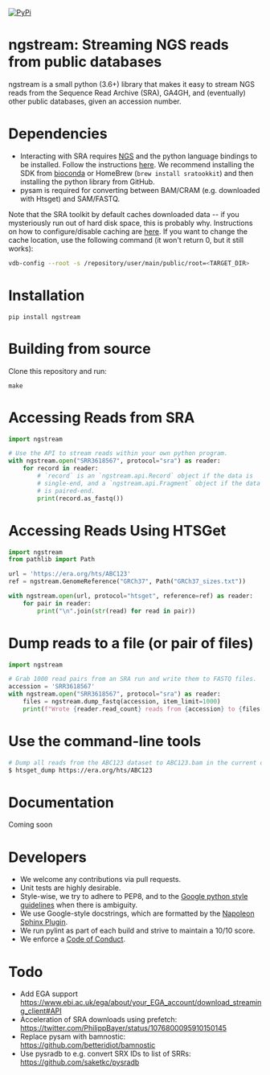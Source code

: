 [![PyPi](https://img.shields.io/pypi/v/ngstream.svg?branch=master)](https://pypi.python.org/pypi/ngstream)

# ngstream: Streaming NGS reads from public databases

ngstream is a small python (3.6+) library that makes it easy to stream NGS reads from the Sequence Read Archive (SRA), GA4GH, and (eventually) other public databases, given an accession number.

# Dependencies

* Interacting with SRA requires [NGS](https://github.com/ncbi/ngs) and the python language bindings to be installed. Follow the instructions [here](https://github.com/ncbi/ngs/wiki/Building-and-Installing-from-Source). We recommend installing the SDK from [bioconda](https://bioconda.github.io/recipes/ncbi-ngs-sdk/README.html) or HomeBrew (`brew install sratookkit`) and then installing the python library from GitHub.
* pysam is required for converting between BAM/CRAM (e.g. downloaded with Htsget) and SAM/FASTQ.

Note that the SRA toolkit by default caches downloaded data -- if you mysteriously run out of hard disk space, this is probably why. Instructions on how to configure/disable caching are [here](https://github.com/ncbi/sra-tools/wiki/Toolkit-Configuration). If you want to change the cache location, use the following command (it won't return 0, but it still works):

```bash
vdb-config --root -s /repository/user/main/public/root=<TARGET_DIR>
```

# Installation

```
pip install ngstream
```

# Building from source

Clone this repository and run:

```
make
```

# Accessing Reads from SRA

```python
import ngstream

# Use the API to stream reads within your own python program.
with ngstream.open("SRR3618567", protocol="sra") as reader:
    for record in reader:
        # `record` is an `ngstream.api.Record` object if the data is
        # single-end, and a `ngstream.api.Fragment` object if the data
        # is paired-end.
        print(record.as_fastq())
```

# Accessing Reads Using HTSGet

```python
import ngstream
from pathlib import Path

url = 'https://era.org/hts/ABC123'
ref = ngstream.GenomeReference("GRCh37", Path("GRCh37_sizes.txt"))

with ngstream.open(url, protocol="htsget", reference=ref) as reader:
    for pair in reader:
        print("\n".join(str(read) for read in pair))
```

# Dump reads to a file (or pair of files)

```python
import ngstream

# Grab 1000 read pairs from an SRA run and write them to FASTQ files.
accession = 'SRR3618567'
with ngstream.open("SRR3618567", protocol="sra") as reader:
    files = ngstream.dump_fastq(accession, item_limit=1000)
    print(f"Wrote {reader.read_count} reads from {accession} to {files[0]}, {files[1]}")
```

# Use the command-line tools

```bash
# Dump all reads from the ABC123 dataset to ABC123.bam in the current directory.
$ htsget_dump https://era.org/hts/ABC123
```

# Documentation

Coming soon

# Developers

* We welcome any contributions via pull requests.
* Unit tests are highly desirable.
* Style-wise, we try to adhere to PEP8, and to the [Google python style guidelines](https://google.github.io/styleguide/pyguide.html) when there is ambiguity.
* We use Google-style docstrings, which are formatted by the [Napoleon Sphinx Plugin](https://pypi.python.org/pypi/sphinxcontrib-napoleon).
* We run pylint as part of each build and strive to maintain a 10/10 score.
* We enforce a [Code of Conduct](CODE_OF_CONDUCT.md).

# Todo

* Add EGA support https://www.ebi.ac.uk/ega/about/your_EGA_account/download_streaming_client#API
* Acceleration of SRA downloads using prefetch: https://twitter.com/PhilippBayer/status/1076800095910150145
* Replace pysam with bamnostic: https://github.com/betteridiot/bamnostic
* Use pysradb to e.g. convert SRX IDs to list of SRRs: https://github.com/saketkc/pysradb